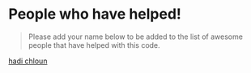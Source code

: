 # People who have helped!

> Please add your name below to be added to the list of awesome people that have helped with this code.

[hadi chloun](https://github.com/hadichloun)